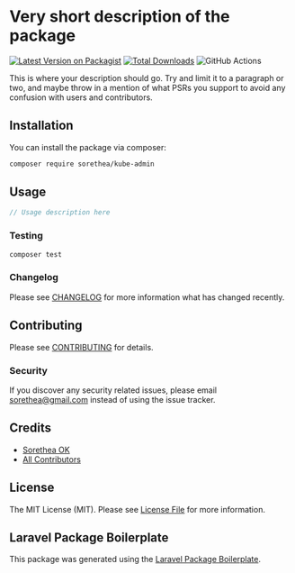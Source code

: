 # Very short description of the package

[![Latest Version on Packagist](https://img.shields.io/packagist/v/sorethea/kube-admin.svg?style=flat-square)](https://packagist.org/packages/sorethea/kube-admin)
[![Total Downloads](https://img.shields.io/packagist/dt/sorethea/kube-admin.svg?style=flat-square)](https://packagist.org/packages/sorethea/kube-admin)
![GitHub Actions](https://github.com/sorethea/kube-admin/actions/workflows/main.yml/badge.svg)

This is where your description should go. Try and limit it to a paragraph or two, and maybe throw in a mention of what PSRs you support to avoid any confusion with users and contributors.

## Installation

You can install the package via composer:

```bash
composer require sorethea/kube-admin
```

## Usage

```php
// Usage description here
```

### Testing

```bash
composer test
```

### Changelog

Please see [CHANGELOG](CHANGELOG.md) for more information what has changed recently.

## Contributing

Please see [CONTRIBUTING](CONTRIBUTING.md) for details.

### Security

If you discover any security related issues, please email sorethea@gmail.com instead of using the issue tracker.

## Credits

-   [Sorethea OK](https://github.com/sorethea)
-   [All Contributors](../../contributors)

## License

The MIT License (MIT). Please see [License File](LICENSE.md) for more information.

## Laravel Package Boilerplate

This package was generated using the [Laravel Package Boilerplate](https://laravelpackageboilerplate.com).
